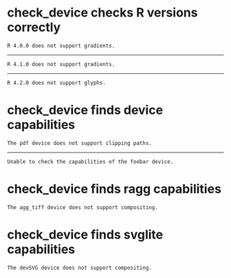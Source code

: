 # check_device checks R versions correctly

    R 4.0.0 does not support gradients.

---

    R 4.1.0 does not support gradients.

---

    R 4.2.0 does not support glyphs.

# check_device finds device capabilities

    The pdf device does not support clipping paths.

---

    Unable to check the capabilities of the foobar device.

# check_device finds ragg capabilities

    The agg_tiff device does not support compositing.

# check_device finds svglite capabilities

    The devSVG device does not support compositing.

